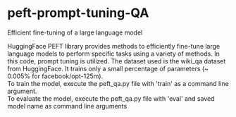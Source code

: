 # peft-prompt-tuning-QA
Efficient fine-tuning of a large language model

HuggingFace PEFT library provides methods to efficiently fine-tune large language models to perform specific tasks using a variety of methods. In this code, prompt tuning is utilized. The dataset used is the wiki_qa dataset from HuggingFace. It trains only a small percentage of parameters (~ 0.005% for facebook/opt-125m).<br>
To train the model, execute the peft_qa.py file with 'train' as a command line argument.<br>
To evaluate the model, execute the peft_qa.py file with 'eval' and saved model name as command line arguments
